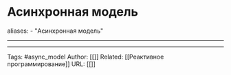 # Асинхронная модель

aliases: 
	- "Асинхронная модель"

---


---
Tags: #async_model
Author: [[]]
Related: [[Реактивное программирование]]
URL: [[]]